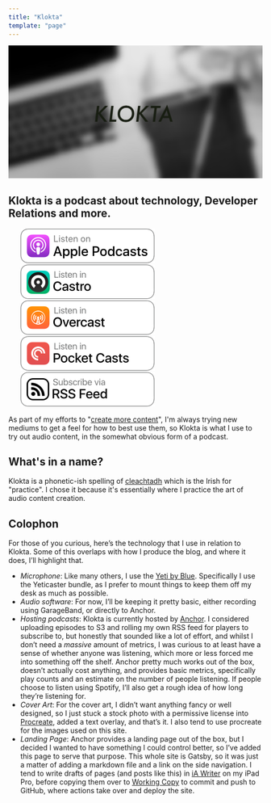 ```yaml
---
title: "Klokta"
template: "page"
---
```


![Klokta artwork - picture of a laptop and a notebook, heavily blurred, with the word Klokta overlaid](/media/klokta-header.jpg)

## Klokta is a podcast about technology, Developer Relations and more.

<ul style="list-style:none; display: flex; flex-flow: row wrap;">
    <li>
        <a href="https://podcasts.apple.com/us/podcast/klokta/id1564720966"><img alt="Listen On Apple Podcasts" src="/media/podcast-buttons/listen-apple.svg"></a>
    </li>
    <li>
        <a href="https://castro.fm/itunes/1564720966"><img alt="Listen In Castro" src="/media/podcast-buttons/listen-in-castro.svg"></a>
    </li>
    <li>
        <a href="https://overcast.fm/itunes1564720966"><img alt="Listen in Overcast" src="/media/podcast-buttons/listen-overcast.svg"></a>
    </li>
    <li>
        <a href="https://pca.st/619kcfqy"><img alt="Listen in Pocket Casts" src="/media/podcast-buttons/listen-pocketcasts.svg"></a>
    </li>
    <li>
        <a href="https://anchor.fm/s/57ec5b10/podcast/rss"><img alt="Subscribe via RSS Feed" src="/media/podcast-buttons/listen-rss.svg"></a>
    </li>
</ul>

As part of my efforts to "[create more content](https://cdoyle.me/posts/getting-better-at-devrel#create-more-content)", I'm always trying new mediums to get a feel for how to best use them, so Klokta is what I use to try out audio content, in the somewhat obvious form of a podcast.

## What's in a name?

Klokta is a phonetic-ish spelling of [cleachtadh](https://www.focloir.ie/en/dictionary/ei/practice) which is the Irish for "practice". I chose it because it's essentially where I practice the art of audio content creation.

## Colophon

For those of you curious, here’s the technology that I use in relation to Klokta. Some of this overlaps with how I produce the blog, and where it does, I’ll highlight that.

- *Microphone*: Like many others, I use the [Yeti by Blue](https://www.bluemic.com/en-us/products/yeti/). Specifically I use the Yeticaster bundle, as I prefer to mount things to keep them off my desk as much as possible.
- *Audio software*: For now, I’ll be keeping it pretty basic, either recording using GarageBand, or directly to Anchor.
- *Hosting podcasts*: Klokta is currently hosted by [Anchor](https://anchor.fm). I considered uploading episodes to S3 and rolling my own RSS feed for players to subscribe to, but honestly that sounded like a lot of effort, and whilst I don’t need a _massive_ amount of metrics, I was curious to at least have a sense of whether anyone was listening, which more or less forced me into something off the shelf. Anchor pretty much works out of the box, doesn’t actually cost anything, and provides basic metrics, specifically play counts and an estimate on the number of people listening. If people choose to listen using Spotify, I’ll also get a rough idea of how long they’re listening for.
- *Cover Art*: For the cover art, I didn’t want anything fancy or well designed, so I just stuck a stock photo with a permissive license into [Procreate](https://procreate.art/ipad), added a text overlay, and that’s it. I also tend to use procreate for the images used on this site.
- *Landing Page*: Anchor provides a landing page out of the box, but I decided I wanted to have something I could control better, so I’ve added this page to serve that purpose. This whole site is Gatsby, so it was just a matter of adding a markdown file and a link on the side navigation. I tend to write drafts of pages (and posts like this) in [iA Writer](https://ia.net/writer) on my iPad Pro, before copying them over to [Working Copy](https://workingcopyapp.com) to commit and push to GitHub, where actions take over and deploy the site.

